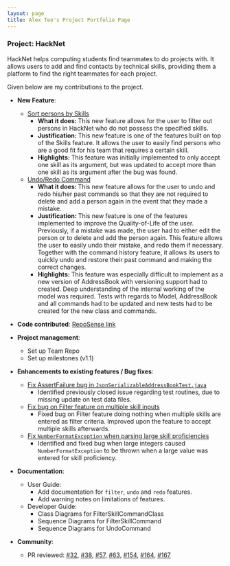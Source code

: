 ```yaml
---
layout: page
title: Alex Teo's Project Portfolio Page
---
```


### Project: HackNet

HackNet helps computing students find teammates to do projects with. It allows users to add and find contacts by technical skills, providing them a platform to find the right teammates for each project.

Given below are my contributions to the project.

* **New Feature**:
    * [Sort persons by Skills](https://github.com/AY2122S2-CS2103T-W13-3/tp/pull/31)
      * <b>What it does: </b> This new feature allows for the user to filter out persons in HackNet who do not possess the specified skills.
      * <b>Justification: </b> This new feature is one of the features built on top of the Skills feature. It allows the user to easily find persons who are a good fit for his team that requires a certain skill.
      * <b>Highlights: </b> This feature was initially implemented to only accept one skill as its argument, but was updated to accept more than one skill as its argument after the bug was found.
    * [Undo/Redo Command](https://github.com/AY2122S2-CS2103T-W13-3/tp/pull/76)
      * <b>What it does: </b> This new feature allows for the user to undo and redo his/her past commands so that they are not required to delete and add a person again in the event that they made a mistake.
      * <b>Justification: </b> This new feature is one of the features implemented to improve the Quality-of-Life of the user. Previously, if a mistake was made, the user had to either edit the person or to delete and add the person again.
This feature allows the user to easily undo their mistake, and redo them if necessary. Together with the command history feature, it allows its users to quickly undo and restore their past command and making the correct changes.
      * <b>Highlights: </b> This feature was especially difficult to implement as a new version of AddressBook with versioning support had to created.
Deep understanding of the internal working of the model was required. Tests with regards to Model, AddressBook and all commands
had to be updated and new tests had to be created for the new class and commands.

* **Code contributed**: [RepoSense link](https://nus-cs2103-ay2122s2.github.io/tp-dashboard/?search=alexteo98&sort=groupTitle&sortWithin=title&since=2022-02-18&timeframe=commit&mergegroup=&groupSelect=groupByRepos&breakdown=false)

* **Project management**:
    * Set up Team Repo
    * Set up milestones (v1.1)

* **Enhancements to existing features / Bug fixes**:
    * [Fix AssertFailure bug in `JsonSerializableAddressBookTest.java`](https://github.com/AY2122S2-CS2103T-W13-3/tp/pull/35)
      * Identified previously closed issue regarding test routines, due to missing update on test data files.
    * [Fix bug on Filter feature on multiple skill inputs](https://github.com/AY2122S2-CS2103T-W13-3/tp/pull/62)
      * Fixed bug on Filter feature doing nothing when multiple skills are entered as filter criteria. Improved upon the feature to accept multiple skills afterwards.
    * [Fix `NumberFormatException` when parsing large skill proficiencies](https://github.com/AY2122S2-CS2103T-W13-3/tp/pull/177)
      * Identified and fixed bug when large integers caused `NumberFormatException` to be thrown when a large value was entered for skill proficiency.

* **Documentation**:
    * User Guide:
        * Add  documentation for `filter`, `undo` and `redo` features.
        * Add warning notes on limitations of features.
    * Developer Guide:
        * Class Diagrams for FilterSkillCommandClass
        * Sequence Diagrams for FilterSkillCommand
        * Sequence Diagrams for UndoCommand

* **Community**:
    * PR reviewed:
[#32](https://github.com/AY2122S2-CS2103T-W13-3/tp/pull/32),
[#38](https://github.com/AY2122S2-CS2103T-W13-3/tp/pull/38),
[#57](https://github.com/AY2122S2-CS2103T-W13-3/tp/pull/57),
[#63](https://github.com/AY2122S2-CS2103T-W13-3/tp/pull/63),
[#154](https://github.com/AY2122S2-CS2103T-W13-3/tp/pull/154),
[#164](https://github.com/AY2122S2-CS2103T-W13-3/tp/pull/164),
[#167](https://github.com/AY2122S2-CS2103T-W13-3/tp/pull/167)

